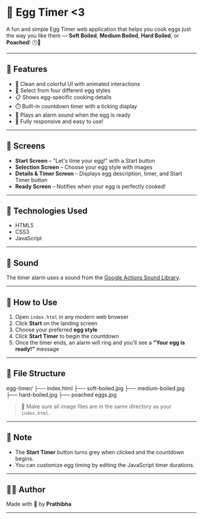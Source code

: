 # 🥚 Egg Timer <3

A fun and simple Egg Timer web application that helps you cook eggs just the way you like them — **Soft Boiled**, **Medium Boiled**, **Hard Boiled**, or **Poached**! 🕒🍳

---

## 🚀 Features

- 🎨 Clean and colorful UI with animated interactions  
- 🥚 Select from four different egg styles  
- 📋 Shows egg-specific cooking details  
- ⏱️ Built-in countdown timer with a ticking display  
- 🔔 Plays an alarm sound when the egg is ready  
- 📱 Fully responsive and easy to use!  

---

## 📸 Screens

- **Start Screen** – "Let's time your egg!" with a Start button  
- **Selection Screen** – Choose your egg style with images  
- **Details & Timer Screen** – Displays egg description, timer, and Start Timer button  
- **Ready Screen** – Notifies when your egg is perfectly cooked!  

---

## 🧠 Technologies Used

- HTML5  
- CSS3  
- JavaScript  

---

## 🎵 Sound

The timer alarm uses a sound from the [Google Actions Sound Library](https://developers.google.com/assistant/tools/sound-library).

---

## 📝 How to Use

1. Open `index.html` in any modern web browser  
2. Click **Start** on the landing screen  
3. Choose your preferred **egg style**  
4. Click **Start Timer** to begin the countdown  
5. Once the timer ends, an alarm will ring and you'll see a **"Your egg is ready!"** message  

---

## 📂 File Structure

egg-timer/
├── index.html
├── soft-boiled.jpg
├── medium-boiled.jpg
├── hard-boiled.jpg
├── poached eggs.jpg


> 📌 Make sure all image files are in the same directory as your `index.html`.

---

## 📌 Note

- The **Start Timer** button turns grey when clicked and the countdown begins.  
- You can customize egg timing by editing the JavaScript timer durations.

---

## 🧑‍💻 Author

Made with 💛 by **Prathibha**

---
